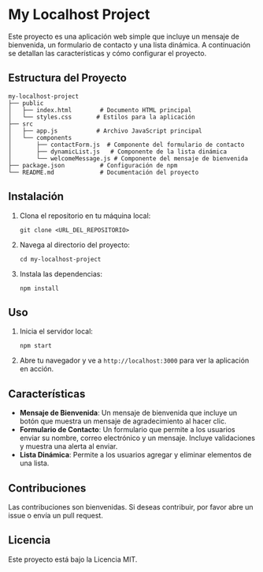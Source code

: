 # My Localhost Project

Este proyecto es una aplicación web simple que incluye un mensaje de bienvenida, un formulario de contacto y una lista dinámica. A continuación se detallan las características y cómo configurar el proyecto.

## Estructura del Proyecto

```
my-localhost-project
├── public
│   ├── index.html        # Documento HTML principal
│   └── styles.css       # Estilos para la aplicación
├── src
│   ├── app.js           # Archivo JavaScript principal
│   └── components
│       ├── contactForm.js  # Componente del formulario de contacto
│       ├── dynamicList.js   # Componente de la lista dinámica
│       └── welcomeMessage.js # Componente del mensaje de bienvenida
├── package.json          # Configuración de npm
└── README.md             # Documentación del proyecto
```

## Instalación

1. Clona el repositorio en tu máquina local:
   ```
   git clone <URL_DEL_REPOSITORIO>
   ```

2. Navega al directorio del proyecto:
   ```
   cd my-localhost-project
   ```

3. Instala las dependencias:
   ```
   npm install
   ```

## Uso

1. Inicia el servidor local:
   ```
   npm start
   ```

2. Abre tu navegador y ve a `http://localhost:3000` para ver la aplicación en acción.

## Características

- **Mensaje de Bienvenida**: Un mensaje de bienvenida que incluye un botón que muestra un mensaje de agradecimiento al hacer clic.
- **Formulario de Contacto**: Un formulario que permite a los usuarios enviar su nombre, correo electrónico y un mensaje. Incluye validaciones y muestra una alerta al enviar.
- **Lista Dinámica**: Permite a los usuarios agregar y eliminar elementos de una lista.

## Contribuciones

Las contribuciones son bienvenidas. Si deseas contribuir, por favor abre un issue o envía un pull request.

## Licencia

Este proyecto está bajo la Licencia MIT.
